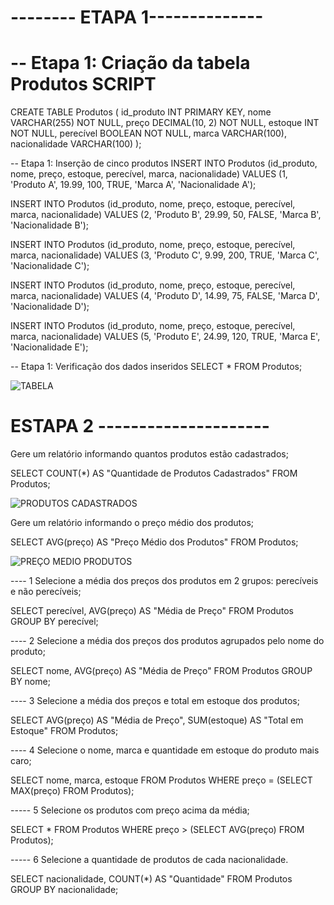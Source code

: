 #  -------- ETAPA 1--------------

# -- Etapa 1: Criação da tabela Produtos SCRIPT
CREATE TABLE Produtos (
  id_produto INT PRIMARY KEY,
  nome VARCHAR(255) NOT NULL,
  preço DECIMAL(10, 2) NOT NULL,
  estoque INT NOT NULL,
  perecível BOOLEAN NOT NULL,
  marca VARCHAR(100),
  nacionalidade VARCHAR(100)
);

-- Etapa 1: Inserção de cinco produtos
INSERT INTO Produtos (id_produto, nome, preço, estoque, perecível, marca, nacionalidade)
VALUES (1, 'Produto A', 19.99, 100, TRUE, 'Marca A', 'Nacionalidade A');

INSERT INTO Produtos (id_produto, nome, preço, estoque, perecível, marca, nacionalidade)
VALUES (2, 'Produto B', 29.99, 50, FALSE, 'Marca B', 'Nacionalidade B');

INSERT INTO Produtos (id_produto, nome, preço, estoque, perecível, marca, nacionalidade)
VALUES (3, 'Produto C', 9.99, 200, TRUE, 'Marca C', 'Nacionalidade C');

INSERT INTO Produtos (id_produto, nome, preço, estoque, perecível, marca, nacionalidade)
VALUES (4, 'Produto D', 14.99, 75, FALSE, 'Marca D', 'Nacionalidade D');

INSERT INTO Produtos (id_produto, nome, preço, estoque, perecível, marca, nacionalidade)
VALUES (5, 'Produto E', 24.99, 120, TRUE, 'Marca E', 'Nacionalidade E');

-- Etapa 1: Verificação dos dados inseridos
SELECT * FROM Produtos;

![TABELA](https://github.com/CplGustavo/SQL/assets/144744164/0b0004f5-1e86-4523-9097-6473fe7bba5c)


# ESTAPA 2 ---------------------
Gere um relatório informando quantos produtos estão cadastrados;

SELECT COUNT(*) AS "Quantidade de Produtos Cadastrados" FROM Produtos;

![PRODUTOS CADASTRADOS](https://github.com/CplGustavo/SQL/assets/144744164/232c2473-cd8a-4191-8617-bd157341c46d)



Gere um relatório informando o preço médio dos produtos;


SELECT AVG(preço) AS "Preço Médio dos Produtos" FROM Produtos;

![PREÇO MEDIO PRODUTOS](https://github.com/CplGustavo/SQL/assets/144744164/d4cbf9b5-c1ea-4706-b96d-4160dfec0ad3)



---- 1 Selecione a média dos preços dos produtos em 2 grupos: perecíveis e não perecíveis;

SELECT perecível, AVG(preço) AS "Média de Preço" FROM Produtos GROUP BY perecível;




----  2 Selecione a média dos preços dos produtos agrupados pelo nome do produto;


SELECT nome, AVG(preço) AS "Média de Preço" FROM Produtos GROUP BY nome;





---- 3 Selecione a média dos preços e total em estoque dos produtos;

SELECT AVG(preço) AS "Média de Preço", SUM(estoque) AS "Total em Estoque" FROM Produtos;





---- 4 Selecione o nome, marca e quantidade em estoque do produto mais caro;

SELECT nome, marca, estoque FROM Produtos WHERE preço = (SELECT MAX(preço) FROM Produtos);



----- 5 Selecione os produtos com preço acima da média;

SELECT * FROM Produtos WHERE preço > (SELECT AVG(preço) FROM Produtos);




----- 6 Selecione a quantidade de produtos de cada nacionalidade.

SELECT nacionalidade, COUNT(*) AS "Quantidade" FROM Produtos GROUP BY nacionalidade;












